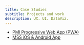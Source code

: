 ```yaml
---
title: Case Studies
subtitle: Projects and work
description: UX. UI. DataViz.
---
```


- [PMI Progressive Web App (PWA)](/case-study-pmi-da)
- [MSS iOS & Android App](/case-study-mss)

